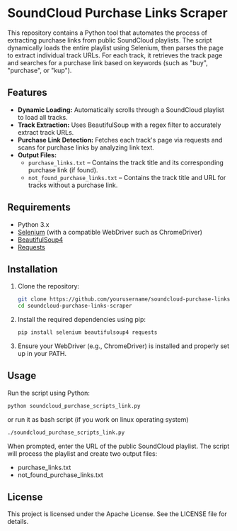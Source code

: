 # SoundCloud Purchase Links Scraper

This repository contains a Python tool that automates the process of extracting purchase links from public SoundCloud playlists. The script dynamically loads the entire playlist using Selenium, then parses the page to extract individual track URLs. For each track, it retrieves the track page and searches for a purchase link based on keywords (such as "buy", "purchase", or "kup").

## Features

- **Dynamic Loading:** Automatically scrolls through a SoundCloud playlist to load all tracks.
- **Track Extraction:** Uses BeautifulSoup with a regex filter to accurately extract track URLs.
- **Purchase Link Detection:** Fetches each track's page via requests and scans for purchase links by analyzing link text.
- **Output Files:**
  - `purchase_links.txt` – Contains the track title and its corresponding purchase link (if found).
  - `not_found_purchase_links.txt` – Contains the track title and URL for tracks without a purchase link.

## Requirements

- Python 3.x
- [Selenium](https://www.selenium.dev/) (with a compatible WebDriver such as ChromeDriver)
- [BeautifulSoup4](https://www.crummy.com/software/BeautifulSoup/bs4/doc/)
- [Requests](https://docs.python-requests.org/)

## Installation

1. Clone the repository:

   ```bash
   git clone https://github.com/yourusername/soundcloud-purchase-links-scraper.git
   cd soundcloud-purchase-links-scraper

   ```

2. Install the required dependencies using pip:

   ```bash
   pip install selenium beautifulsoup4 requests

   ```

3. Ensure your WebDriver (e.g., ChromeDriver) is installed and properly set up in your PATH.

## Usage

Run the script using Python:

```bash
python soundcloud_purchase_scripts_link.py
```

or run it as bash script (if you work on linux operating system)

```bash
./soundcloud_purchase_scripts_link.py
```

When prompted, enter the URL of the public SoundCloud playlist. The script will process the playlist and create two output files:

- purchase_links.txt
- not_found_purchase_links.txt

## License

This project is licensed under the Apache License. See the LICENSE file for details.
